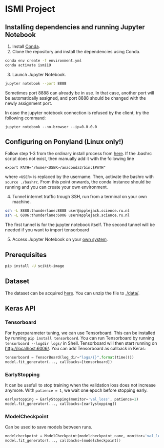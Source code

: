 # ISMI Project

## Installing dependencies and running Jupyter Notebook
1. Install [Conda](https://www.anaconda.com/distribution/#download-section).
2. Clone the repository and install the dependencies using Conda.
```bash
conda env create -f environment.yml
conda activate ismi19
```
3. Launch Jupyter Notebook.
```bash
jupyter notebook --port 8888
```
Sometimes port 8888 can already be in use. In that case, another port will be automatically assigned, and port 8888 should be changed with the newly assignment port.

In case the jupyter notebook connection is refused by the client, try the following command:

```
jupyter notebook --no-browser --ip=0.0.0.0
```

## Configuring on Ponyland (Linux only!)
Follow step 1-3 from the ordinary install process from [here](https://www.digitalocean.com/community/tutorials/how-to-install-anaconda-on-ubuntu-18-04-quickstart). If the .bashrc script does not exist, then manually add it with the following line
```
export PATH="/home/<USER>/anaconda3/bin:$PATH"
```
where ```<USER>``` is replaced by the username. Then, activate the bashrc with ``` source ./bashrc```. From this point onwards, the conda instance should be running and you can create your own environment. 


4. Tunnel internet traffic trough SSH, run from a terminal on your own machine.
```bash
ssh -L 8888:thunderlane:8888 user@applejack.science.ru.nl
ssh -L 6006:thunderlane:6006 user@applejack.science.ru.nl
```
The first tunnel is for the jupyter notebook itself. The second tunnel will be needed if you want to import tensorboard


5. Access Jupyter Notebook on your [own system](http://localhost:8888).

## Prerequisites
```bash
pip install -U scikit-image
```

## Dataset
The dataset can be acquired [here](https://www.kaggle.com/c/histopathologic-cancer-detection/data). You can unzip the file to [./data/](data/).

## Keras API

### Tensorboard
For hyperparameter tuning, we can use Tensorboard. This can be installed by running `pip install tensorboard`. You can run Tensorboard by running `tensorboard --logdir logs/` in Shell. Tensorboard will then start running on [http://localhost:6006/](http://localhost:6006/). You can add Tensorboard as callback in Keras:

```python
tensorboard = TensorBoard(log_dir="logs/{}".format(time()))
model.fit_generator(..., callbacks=[tensorboard])
```

### EarlyStopping
It can be usefull to stop training when the validation loss does not increase anymore. With `patience = 1`, we wait one epoch before stopping early.

```python
earlystopping = EarlyStopping(monitor='val_loss', patience=1)
model.fit_generator(..., callbacks=[earlystopping])
```

### ModelCheckpoint
Can be used to save models between runs.

```python
modelcheckpoint = ModelCheckpoint(modelcheckpoint_name, monitor='val_loss', verbose=1, save_best_only=True, save_weights_only=True)
model.fit_generator(..., callbacks=[modelcheckpoint])
```

